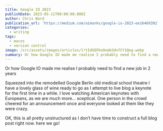 ```yaml
---
title: Google IO 2023
publishDate: 2023-05-11T00:00:00.000Z
author: Chris Ward
publication_url: 'https://medium.com/aimonks/google-io-2023-ee16469392f0'
categories:
  - writing
tags:
  - macos
  - version control
image: /src/assets/images/articles/1*tIdGQFKa9xmb3dnfCY1Qeg.webp
summary: Or how Google IO made me realise I probably need to find a new job in 2 years
---
```


Or how Google IO made me realise I probably need to find a new job in 2 years

Squeezed into the remodelled Google Berlin old medical school theatre I have a lovely glass of wine ready to go as I attempt to live blog a keynote for the first time in a while. I love watching American keynotes with Europeans, as we are much more… sceptical. One person in the crowd cheered for an announcement once and everyone looked at them like they were crazy.

OK, this is all pretty unstructured as I don’t have time to construct a full blog post right now. here we go!
